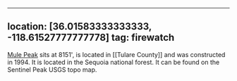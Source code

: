 
---
location: [36.01583333333333, -118.61527777777778]
tag: firewatch
---

[Mule Peak](http://www.peakbagging.com/CALookoutPhotos/MulePeak.html) sits at 8151', is located in [[Tulare County]] and was constructed in 1994. It is located in the Sequoia national forest. It can be found on the Sentinel Peak USGS topo map.
